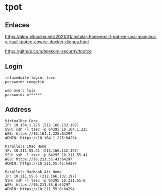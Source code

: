# tpot

## Enlaces

https://blog.elhacker.net/2021/01/instalar-honeypot-t-pot-en-una-maquina-virtual-tpotce-cowrie-docker-dionea.html

https://github.com/telekom-security/tpotce

## Login

```
relaxedwife login: tsec
password: cangetin
```

```
web user: luis
password: m******
```

## Address

```
Virtualbox Core
IP: 10.164.1.225 (212.166.132.197)
SSH: ssh -l tsec -p 64295 10.164.1.225
WEB: https://10.164.1.225:64297
ADMIN: https://10.164.1.225:64294

Parallels iMac Home
IP: 10.211.55.41 (212.166.132.197)
SSH: ssh -l tsec -p 64295 10.211.55.41
WEB: https://10.211.55.41:64297
ADMIN: https://10.211.55.41:64294

Parallels Macbook Air Home
IP: 10.211.55.6 (212.166.132.197)
SSH: ssh -l tsec -p 64295 10.211.55.6
WEB: https://10.211.55.6:64297
ADMIN: https://10.211.55.6:64294
```
